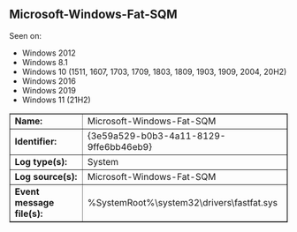 ## Microsoft-Windows-Fat-SQM

Seen on:
* Windows 2012
* Windows 8.1
* Windows 10 (1511, 1607, 1703, 1709, 1803, 1809, 1903, 1909, 2004, 20H2)
* Windows 2016
* Windows 2019
* Windows 11 (21H2)

<table border="1" class="docutils">
  <tbody>
    <tr>
      <td><b>Name:</b></td>
      <td>Microsoft-Windows-Fat-SQM</td>
    </tr>
    <tr>
      <td><b>Identifier:</b></td>
      <td>{3e59a529-b0b3-4a11-8129-9ffe6bb46eb9}</td>
    </tr>
    <tr>
      <td><b>Log type(s):</b></td>
      <td>System</td>
    </tr>
    <tr>
      <td><b>Log source(s):</b></td>
      <td>Microsoft-Windows-Fat-SQM</td>
    </tr>
    <tr>
      <td><b>Event message file(s):</b></td>
      <td>%SystemRoot%\system32\drivers\fastfat.sys</td>
    </tr>
  </tbody>
</table>

&nbsp;

